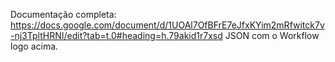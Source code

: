 Documentação completa: https://docs.google.com/document/d/1UOAl7OfBFrE7eJfxKYim2mRfwitck7v-nj3TpltHRNI/edit?tab=t.0#heading=h.79akid1r7xsd
JSON com o Workflow logo acima.
